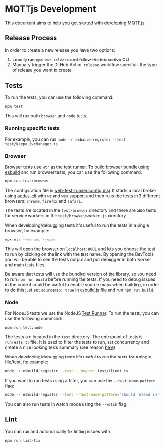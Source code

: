 # MQTTjs Development

This document aims to help you get started with developing MQTT.js.

## Release Process

In order to create a new release you have two options:

1. Locally run `npm run release` and follow the interactive CLI
2. Manually trigger the GitHub Action `release` workflow specifyin the type of release you want to create

## Tests

To run the tests, you can use the following command:

```sh
npm test
```

This will run both `browser` and `node` tests.

### Running specific tests

For example, you can run `node -r esbuild-register --test test/keepaliveManager.ts`

### Browser

Browser tests use [`wtr`](https://modern-web.dev/docs/test-runner/overview/) as the test runner. To build browser bundle using [esbuild](https://esbuild.github.io/) and run browser tests, you can use the following command:

```sh
npm run test:browser
```

The configuration file is [web-test-runner.config.msj](./web-test-runner.config.mjs). It starts a local broker using [aedes-cli](https://github.com/moscajs/aedes-cli) with `ws` and `wss` support and then runs the tests in 3 different browsers: `chrome`, `firefox` and `safari`.

The tests are located in the `test/browser` directory and there are also tests for service workers in the `test/browser/worker.js` directory.

When developing/debugging tests it's useful to run the tests in a single browser, for example:

```sh
npx wtr --manual --open
```

This will open the browser on `localhost:8001` and lets you choose the test to run by clicking on the link with the test name. By opening the DevTools you will be able to see the tests output and put debugger in both worker and main tests files.

Be aware that tests will use the bundled version of the library, so you need to run `npm run build` before running the tests. If you need to debug issues in the code it could be useful to enable source maps when building, in order to do this just set `sourcemap: true` in [esbuild.js](./esbuild.js) file and run `npm run build`.

### Node

For NodeJS tests we use the NodeJS [Test Runner](https://nodejs.org/api/test.html). To run the tests, you can use the following command:

```sh
npm run test:node
```

The tests are located in the `test` directory. The entrypoint of tests is `runTests.ts` file. It is used to filter the tests to run, set concurrency and create a nice looking tests summary (see reason [here](https://github.com/nodejs/help/issues/3902#issuecomment-1726033310))

When developing/debugging tests it's useful to run the tests for a single file/test, for example:

```sh
node -r esbuild-register --test --inspect test/client.ts
```

If you want to run tests using a filter, you can use the `--test-name-pattern` flag:

```sh
node -r esbuild-register --test --test-name-pattern="should resend in-flight QoS" --inspect test/client.ts
```

You can also run tests in watch mode using the `--watch` flag.

## Lint

You can run and automatically fix linting issues with

```sh
npm run lint-fix
```


